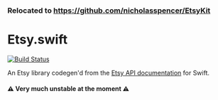 ### Relocated to https://github.com/nicholasspencer/EtsyKit

# Etsy.swift

[![Build Status](https://travis-ci.org/nicholasspencer/Etsy.swift.svg?branch=master)](https://travis-ci.org/nicholasspencer/Etsy.swift)

An Etsy library codegen'd from the [Etsy API documentation](https://www.etsy.com/developers/documentation/) for Swift.

#### ⚠️ Very much unstable at the moment ️️⚠️

